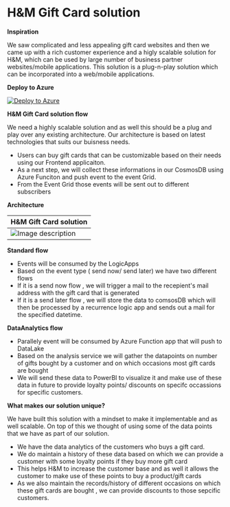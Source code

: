 # H&M Gift Card solution

**Inspiration**

We saw complicated and less appealing gift card websites and then we came up with a rich customer experience and a higly scalable solution for H&M, which can be used by large number of business partner websites/mobile applications. This solution is a plug-n-play solution which can be incorporated into a web/mobile applications.


**Deploy to Azure**


[![Deploy to Azure](https://aka.ms/deploytoazurebutton)](https://portal.azure.com/#create/Microsoft.Template/uri/https%3A%2F%2Fraw.githubusercontent.com%2FDivakar-kumar%2FHM-GiftCard%2Fmain%2FARM-templates%2FStaticWebApp%2Ftemplate.json%3Ftoken%3DGHSAT0AAAAAABQ4TU66ECY43HBRHJHNCNYUYRDGSHA)


**H&M Gift Card solution flow**

We need a highly scalable solution and as well this should be a plug and play over any existing architecture. Our architecture is based on latest technologies that suits our buisness needs.

- Users can buy gift cards that can be customizable based on their needs using our Frontend applicaiton.
- As a next step, we will collect these informations in our CosmosDB using Azure Funciton and push event to the event Grid.
- From the Event Grid those events will be sent out to different subscribers

**Architecture**

| H&M Gift Card solution |
| -------- |
| ![Image description](https://dev-to-uploads.s3.amazonaws.com/uploads/articles/wiga2irteq0u8h9nigim.png)    |

 
 **Standard flow**
 
 - Events will be consumed by the LogicApps
 - Based on the event type ( send now/ send later) we have two different flows
 - If it is a send now flow , we will trigger a mail to the recepient's mail address with the gift card that is generated
 - If it is a send later flow , we will store the data to comsosDB which will then be processed by a recurrence logic app and sends out a mail for the specified datetime.

**DataAnalytics flow**

 - Parallely event will be consumed by Azure Function app that will push to DataLake
 - Based on the analysis service we will gather the datapoints on number of gifts bought by a customer and on which occasions most gift cards are bought
 - We will send these data to PowerBI to visualize it and make use of these data in future to provide loyalty points/ discounts on specifc occassions for specific customers.

**What makes our solution unique?**

We have built this solution with a mindset to make it implementable and as well scalable. On top of this we thought of using some of the data points that we have as part of our solution.

- We have the data analytics of the customers who buys a gift card.
- We do maintain a history of these data based on which we can provide a customer with some loyalty points if they buy more gift card
- This helps H&M to increase the customer base and as well it allows the customer to make use of these points to buy a product/gift cards
- As we also maintain the records/history of different occasions on which these gift cards are bought , we can provide discounts to those sepcific customers.
